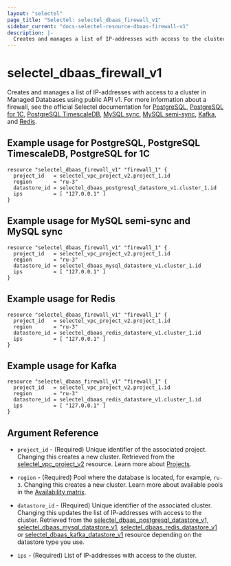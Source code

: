 ```yaml
---
layout: "selectel"
page_title: "Selectel: selectel_dbaas_firewall_v1"
sidebar_current: "docs-selectel-resource-dbaas-firewall-v1"
description: |-
  Creates and manages a list of IP-addresses with access to the cluster in Selectel Managed Databases using public API v1.
---
```


# selectel\_dbaas\_firewall\_v1

Creates and manages a list of IP-addresses with access to a cluster in Managed Databases using public API v1. For more information about a firewall, see the official Selectel documentation for [PostgreSQL](https://docs.selectel.ru/en/cloud/managed-databases/postgresql/network-access-control/), [PostgreSQL for 1C](https://docs.selectel.ru/en/cloud/managed-databases/postgresql-for-1c/network-access-control-1c/), [PostgreSQL TimescaleDB](https://docs.selectel.ru/en/cloud/managed-databases/timescaledb/network-access-control/), [MySQL sync](https://docs.selectel.ru/en/cloud/managed-databases/mysql-sync/network-access-control/), [MySQL semi-sync](https://docs.selectel.ru/en/cloud/managed-databases/mysql-semi-sync/network-access-control/), [Kafka](https://docs.selectel.ru/en/cloud/managed-databases/kafka/network-access-control/), and [Redis](https://docs.selectel.ru/en/cloud/managed-databases/redis/network-access-control/).

## Example usage for PostgreSQL, PostgreSQL TimescaleDB, PostgreSQL for 1C

```hcl
resource "selectel_dbaas_firewall_v1" "firewall_1" {
  project_id   = selectel_vpc_project_v2.project_1.id
  region       = "ru-3"
  datastore_id = selectel_dbaas_postgresql_datastore_v1.cluster_1.id
  ips          = [ "127.0.0.1" ]
}
```

## Example usage for MySQL semi-sync and MySQL sync

```hcl
resource "selectel_dbaas_firewall_v1" "firewall_1" {
  project_id   = selectel_vpc_project_v2.project_1.id
  region       = "ru-3"
  datastore_id = selectel_dbaas_mysql_datastore_v1.cluster_1.id
  ips          = [ "127.0.0.1" ]
}
```

## Example usage for Redis

```hcl
resource "selectel_dbaas_firewall_v1" "firewall_1" {
  project_id   = selectel_vpc_project_v2.project_1.id
  region       = "ru-3"
  datastore_id = selectel_dbaas_redis_datastore_v1.cluster_1.id
  ips          = [ "127.0.0.1" ]
}
```

## Example usage for Kafka

```hcl
resource "selectel_dbaas_firewall_v1" "firewall_1" {
  project_id   = selectel_vpc_project_v2.project_1.id
  region       = "ru-3"
  datastore_id = selectel_dbaas_redis_datastore_v1.cluster_1.id
  ips          = [ "127.0.0.1" ]
}
```

## Argument Reference

* `project_id` - (Required) Unique identifier of the associated project. Changing this creates a new cluster. Retrieved from the [selectel_vpc_project_v2](https://registry.terraform.io/providers/selectel/selectel/latest/docs/resources/vpc_project_v2) resource. Learn more about [Projects](https://docs.selectel.ru/en/control-panel-actions/projects/about-projects/).

* `region` - (Required) Pool where the database is located, for example, `ru-3`. Changing this creates a new cluster. Learn more about available pools in the [Availability matrix](https://docs.selectel.ru/en/control-panel-actions/availability-matrix/#managed-databases).

* `datastore_id` - (Required) Unique identifier of the associated cluster. Changing this updates the list of IP-addresses with access to the cluster. Retrieved from the [selectel_dbaas_postgresql_datastore_v1](https://registry.terraform.io/providers/selectel/selectel/latest/docs/resources/dbaas_postgresql_datastore_v1), [selectel_dbaas_mysql_datastore_v1](https://registry.terraform.io/providers/selectel/selectel/latest/docs/resources/dbaas_mysql_datastore_v1), [selectel_dbaas_redis_datastore_v1](https://registry.terraform.io/providers/selectel/selectel/latest/docs/resources/dbaas_redis_datastore_v1) or [selectel_dbaas_kafka_datastore_v1](https://registry.terraform.io/providers/selectel/selectel/latest/docs/resources/dbaas_kafka_datastore_v1) resource depending on the datastore type you use.

* `ips` - (Required) List of IP-addresses with access to the cluster.
